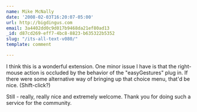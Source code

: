 ```yaml
---
name: Mike McNally
date: '2008-02-03T16:20:07-05:00'
url: http://bigdingus.com
email: 3a4402dd0c9d017b9468da21ef80ad13
_id: d87cd269-eff7-4bc8-8823-b635322b5352
slug: "/its-all-text-v080/"
template: comment

---
```


I think this is a wonderful extension. One minor issue I have is that the right-mouse action is occluded by the behavior of the "easyGestures" plug in.  If there were some alternative way of bringing up that choice menu, that'd be nice. (Shift-click?)

Still - really, really nice and extremely welcome. Thank you for doing such a service for the community.
